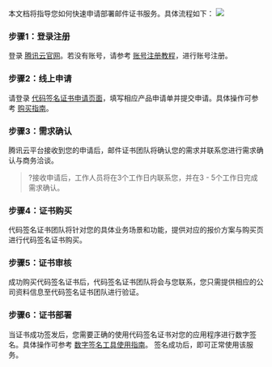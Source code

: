 本文档将指导您如何快速申请部署邮件证书服务。具体流程如下：
![](https://main.qcloudimg.com/raw/46ea50e6df0176b70577a6778ce95591.png)

### 步骤1：登录注册
登录 [腾讯云官网](https://cloud.tencent.com/)。若没有账号，请参考 [账号注册教程](https://cloud.tencent.com/document/product/378/17985)，进行账号注册。

### 步骤2：线上申请
请登录 [代码签名证书申请页面](https://da.do/xr8n)，填写相应产品申请单并提交申请。具体操作可参考 [购买指南](https://cloud.tencent.com/document/product/1369/51170)。

### 步骤3：需求确认
腾讯云平台接收到您的申请后，邮件证书团队将确认您的需求并联系您进行需求确认与商务洽谈。
>?接收申请后，工作人员将在3个工作日内联系您，并在3 - 5个工作日完成需求确认。

### 步骤4：证书购买
代码签名证书团队将针对您的具体业务场景和功能，提供对应的报价方案与购买页进行代码签名证书购买。

### 步骤5：证书审核
成功购买代码签名证书后，代码签名证书团队将会与您联系，您只需提供相应的公司资料信息至代码签名证书团队进行验证。

### 步骤6：证书部署
当证书成功签发后，您需要正确的使用代码签名证书对您的应用程序进行数字签名。具体操作可参考 [数字签名工具使用指南](https://cloud.tencent.com/document/product/1369/51577)。
签名成功后，即可正常使用该服务。

